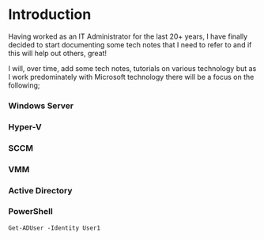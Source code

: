 # Introduction
Having worked as an IT Administrator for the last 20+ years, I have finally decided to start documenting some tech notes that I need to refer to and if this will help out others, great!

I will, over time, add some tech notes, tutorials on various technology but as I work predominately with Microsoft technology there will be a focus on the following;

### Windows Server

### Hyper-V

### SCCM

### VMM

### Active Directory

### PowerShell

```
Get-ADUser -Identity User1
```

